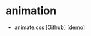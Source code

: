 # animation

- animate.css [[Github](https://github.com/daneden/animate.css)] [[demo](https://daneden.github.io/animate.css/)]
